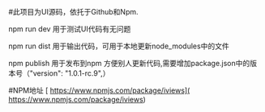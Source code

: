 
#此项目为UI源码，依托于Github和Npm.

npm run dev   用于测试UI代码有无问题
 
npm run dist  用于输出代码，可用于本地更新node_modules中的文件

npm publish 用于发布到npm 方便别人更新代码,需要增加package.json中的版本号（"version": "1.0.1-rc.9",）


#NPM地址
[ https://www.npmjs.com/package/iviews]( https://www.npmjs.com/package/iviews)
